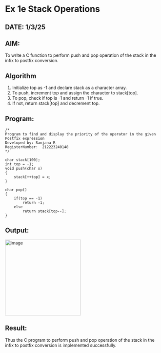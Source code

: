# Ex 1e Stack Operations
## DATE: 1/3/25
## AIM:
To write a C function to perform push and pop operation of the stack in the infix to postfix conversion.

## Algorithm
1. Initialize top as -1 and declare stack as a character array. 
2. To push, increment top and assign the character to stack[top]. 
3. To pop, check if top is -1 and return -1 if true. 
4. If not, return stack[top] and decrement top.    

## Program:
```
/*
Program to find and display the priority of the operator in the given Postfix expression
Developed by: Sanjana R
RegisterNumber:  212223240148
*/
 
char stack[100]; 
int top = -1; 
void push(char x) 
{ 
    stack[++top] = x; 
} 
 
char pop() 
{ 
    if(top == -1) 
        return -1; 
    else 
        return stack[top--]; 
}
```

## Output:

<img width="248" alt="image" src="https://github.com/user-attachments/assets/d1e3139e-df34-4af3-a61c-4fa07a7f850d" />


## Result:
Thus the C program to perform push and pop operation of the stack in the infix to postfix conversion is implemented successfully.
